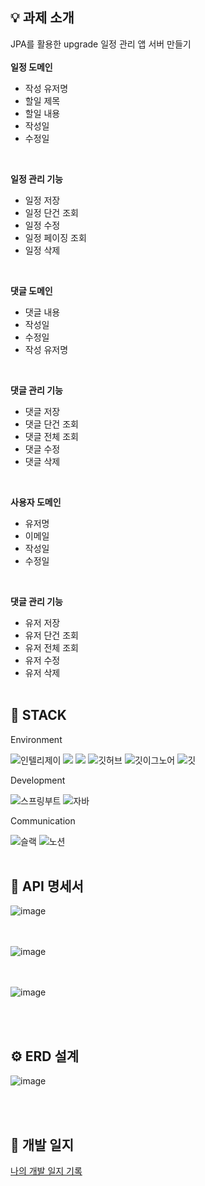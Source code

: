 ## 💡 과제 소개

JPA를 활용한 upgrade 일정 관리 앱 서버 만들기
<br/><br />
<b>일정 도메인</b>

- 작성 유저명
- 할일 제목
- 할일 내용
- 작성일
- 수정일
<br />

<b>일정 관리 기능</b>

- 일정 저장
- 일정 단건 조회
- 일정 수정
- 일정 페이징 조회
- 일정 삭제
<br />

<b>댓글 도메인</b>

- 댓글 내용
- 작성일
- 수정일
- 작성 유저명
<br />

<b>댓글 관리 기능</b>

- 댓글 저장
- 댓글 단건 조회
- 댓글 전체 조회
- 댓글 수정
- 댓글 삭제
<br />

<b>사용자 도메인</b>

- 유저명
- 이메일
- 작성일
- 수정일
<br />

<b>댓글 관리 기능</b>

- 유저 저장
- 유저 단건 조회
- 유저 전체 조회
- 유저 수정
- 유저 삭제
<br /><br />

## 🚀 STACK

Environment


![인텔리제이](   https://img.shields.io/badge/IntelliJ_IDEA-000000.svg?style=for-the-badge&logo=intellij-idea&logoColor=white)
![](https://img.shields.io/badge/Gradle-02303a?style=for-the-badge&logo=gradle&logoColor=white)
![](https://img.shields.io/badge/Postman-ff6c37?style=for-the-badge&logo=postman&logoColor=white)
![깃허브](https://img.shields.io/badge/GitHub-100000?style=for-the-badge&logo=github&logoColor=white)
![깃이그노어](https://img.shields.io/badge/gitignore.io-204ECF?style=for-the-badge&logo=gitignore.io&logoColor=white)
![깃](https://img.shields.io/badge/GIT-E44C30?style=for-the-badge&logo=git&logoColor=white)

Development

![스프링부트](https://img.shields.io/badge/SpringBoot-6db33f?style=for-the-badge&logo=springboot&logoColor=white)
![자바](https://img.shields.io/badge/Java-ED8B00?style=for-the-badge&logo=openjdk&logoColor=white)

Communication

![슬랙](  https://img.shields.io/badge/Slack-4A154B?style=for-the-badge&logo=slack&logoColor=white)
![노션](https://img.shields.io/badge/Notion-000000?style=for-the-badge&logo=notion&logoColor=white)
<br /><br />
## 📌 API 명세서
![image](https://github.com/user-attachments/assets/afb7c8c5-63b2-400f-ba42-78cf18742a75)

<br /><br />
![image](https://github.com/user-attachments/assets/20cd5ace-c40c-4363-ab7e-dceb42c86a04)


<br /><br />
![image](https://github.com/user-attachments/assets/490ede89-d4c4-4c43-97ca-c7c9523d1fe5)



<br /><br />

## ⚙️ ERD 설계
![image](https://github.com/user-attachments/assets/32ed51bb-20d5-4620-b068-304e2459e0d0)



<br /><br />

## 📝 개발 일지

<p>
<a href="https://jiyumi00.tistory.com/99" target="_blank">나의 개발 일지 기록</a>
</p>
<br/><br /><br />
